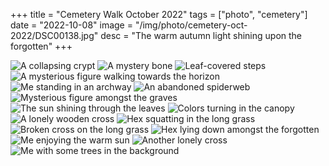 +++
title = "Cemetery Walk October 2022"
tags = ["photo", "cemetery"]
date = "2022-10-08"
image = "/img/photo/cemetery-oct-2022/DSC00138.jpg"
desc = "The warm autumn light shining upon the forgotten"
+++

![A collapsing crypt](/img/photo/cemetery-oct-2022/DSC00138.jpg "A collapsing crypt")
![A mystery bone](/img/photo/cemetery-oct-2022/DSC00141.jpg "A mystery bone")
![Leaf-covered steps](/img/photo/cemetery-oct-2022/DSC00150.jpg "Leaf-covered steps")
![A mysterious figure walking towards the horizon](/img/photo/cemetery-oct-2022/DSC00153.jpg "A mysterious figure walking towards the horizon")
![Me standing in an archway](/img/photo/cemetery-oct-2022/DSC00169.jpg "Me standing in an archway")
![An abandoned spiderweb](/img/photo/cemetery-oct-2022/DSC00176.jpg "An abandoned spiderweb")
![Mysterious figure amongst the graves](/img/photo/cemetery-oct-2022/DSC00179.jpg "Mysterious figure amongst the graves")
![The sun shining through the leaves](/img/photo/cemetery-oct-2022/DSC00180.jpg "The sun shining through the leaves")
![Colors turning in the canopy](/img/photo/cemetery-oct-2022/DSC00195.jpg "Colors turning in the canopy")
![A lonely wooden cross](/img/photo/cemetery-oct-2022/DSC00200.jpg "A lonely wooden cross")
![Hex squatting in the long grass](/img/photo/cemetery-oct-2022/DSC00223.jpg "Hex squatting in the long grass")
![Broken cross on the long grass](/img/photo/cemetery-oct-2022/DSC00240.jpg "Broken cross on the long grass")
![Hex lying down amongst the forgotten](/img/photo/cemetery-oct-2022/DSC00245.jpg "Hex lying down amongst the forgotten")
![Me enjoying the warm sun](/img/photo/cemetery-oct-2022/DSC00270.jpg "Me enjoying the warm sun")
![Another lonely cross](/img/photo/cemetery-oct-2022/DSC00253.jpg "Another lonely cross")
![Me with some trees in the background](/img/photo/cemetery-oct-2022/DSC00274.jpg "Me with some trees in the background")
